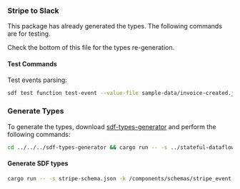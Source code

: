 ### Stripe to Slack

This package has already generated the types. The following commands are for testing. 

Check the bottom of this file for the types re-generation.

#### Test Commands

Test events parsing:

```bash
sdf test function test-event --value-file sample-data/invoice-created.json
```

### Generate Types

To generate the types, download [sdf-types-generator](http://github.com/infinyon/sdf-types-generator) and perform the following commands:

```bash
cd ../../../sdf-types-generator && cargo run -- -s ../stateful-dataflow-demos/packages/stripe/stripe-schema.json -k /components/schemas/stripe_event > ../stateful-dataflow-demos/packages/stripe/types.yaml && cd ../stateful-dataflow-demos/packages/stripe
```

#### Generate SDF types

```bash
cargo run -- -s stripe-schema.json -k /components/schemas/stripe_event
```
